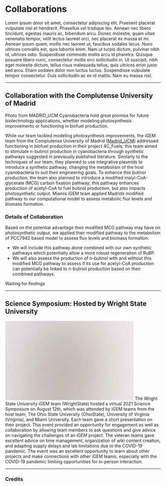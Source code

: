 # Collaborations

Lorem ipsum dolor sit amet, consectetur adipiscing elit. Praesent placerat vulputate nisl et hendrerit. Phasellus vel
tristique leo. Aenean nec libero tincidunt, egestas mauris ac, bibendum arcu. Donec molestie, quam vitae venenatis
tempor, velit lectus laoreet orci, nec placerat ex massa et mi. Aenean ipsum quam, mollis nec laoreet ut, faucibus
sodales lacus. Nunc ultrices convallis est, quis lobortis enim. Nam ut turpis dictum, pulvinar nibh id, ultrices odio.
Suspendisse commodo mollis arcu id pharetra. Quisque posuere libero nunc, consectetur mollis orci sollicitudin in. Ut
suscipit, nibh eget molestie dictum, tellus risus malesuada tellus, quis ultrices enim justo sed arcu. Etiam sodales
dolor non luctus luctus. Suspendisse vulputate tempor consectetur. Duis sollicitudin ac ex id mattis. Nam eu massa
nisl.

---
## Collaboration with the Complutense University of Madrid 
<span class="image half right"><img src="assets/images/collaboration/4c-logo-full.png" alt="" /><span class="credit">Photo from MADRID_UCM</span></span>
Cyanobacteria hold great promise for future biotechnology applications, whether modeling photosynthesis improvements or functioning in biofuel production.

While our team tackled modeling photosynthesis improvements, the iGEM team from the Complutense University of Madrid ([Madrid_UCM](https://2021.igem.org/Team:MADRID_UCM)) addressed functioning in biofuel production in their project 4C_Fuels; this team aimed to stimulate n-butinol production in cyanobacteria through synthetic pathways suggested in previously published literature. Similarly to the techniques of our team, they planned to use integrative plasmids to introduce a synthetic pathway, changing the metabolism of the host cyanobacteria to suit their engineering goals. To enhance this butinol production, the team also planned to introduce a modified malyl-CoA-glycerate (MCG) carbon fixation pathway; this pathway enhances production of acetyl-CoA to fuel butinol production, but also impacts photosynthetic output. Miamis iGEM team applied Madrids modified pathway to our computational model to assess metabolic flux levels and biomass formation. 

### Details of Collaboration 
Based on the potential advantage their modified MCG pathway may have on photosynthetic output, we applied their modified pathway to the metabolism of PCC7942 based model to assess flux levels and biomass formation. 

- We will include this pathway alone combined with our own synthetic pathways which potentially allow a more robust regeneration of RuBP.
- We will also assess the production of n-butinol with and without this modified MCG pathway to assess if its use for acetyl-CoA production can potentially be linked to n-butinol production based on their combined pathways.

Waiting for findings 

---
## Science Symposium: Hosted by Wright State University 
<span class="image right"><img src="assets/images/pic01.jpg" alt="" /></span>
The Wright State University iGEM team (WrightState) hosted a virtual 2021 Science Symposium on August 12th, which was attended by iGEM teams from the host team, The Ohio State University (OhioState), University of Virginia (Virginia), and Miami University. Each team gave a short presentation on their project. This event provided an opportunity for engagement as well as collaboration by allowing team members to ask questions and give advice on navigating the challenges of an iGEM project. The veteran teams gave excellent advice on time management, organization of wiki content creation, and adapting supply delays and lab limitations due to the COVID-19 pandemic. The event was an excellent opportunity to learn about other projects and make connections with other iGEM teams, especially with the COVID-19 pandemic limiting opportunities for in-person interaction. 

---
### Credits
